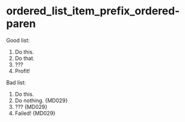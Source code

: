 # ordered_list_item_prefix_ordered-paren

Good list:

1) Do this.
2) Do that.
3) ???
4) Profit!

Bad list:

1) Do this.
1) Do nothing. {MD029}
1) ??? {MD029}
1) Failed! {MD029}

<!-- markdownlint-configure-file {
  "ol-prefix": {
    "style": "ordered"
  }
} -->
